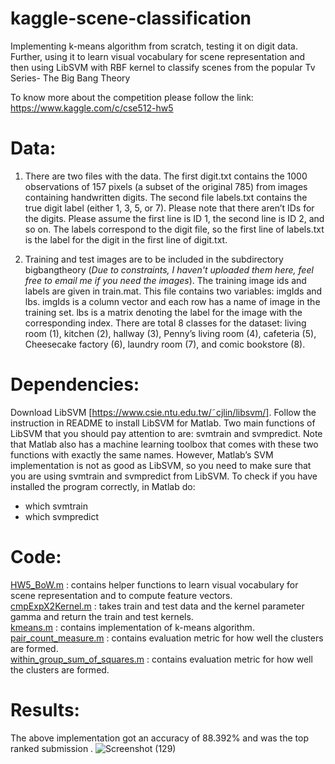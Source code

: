 # kaggle-scene-classification
Implementing k-means algorithm from scratch, testing it on digit data. Further, using it to learn visual vocabulary for scene representation and then using LibSVM with RBF kernel to classify scenes from the popular Tv Series- The Big Bang Theory

To know more about the competition please follow the link: 
https://www.kaggle.com/c/cse512-hw5

# Data:
1. There are two files with the data. The first digit.txt contains the 1000 observations of 157 pixels
(a subset of the original 785) from images containing handwritten digits. The second file labels.txt
contains the true digit label (either 1, 3, 5, or 7).
Please note that there aren’t IDs for the digits. Please assume the first line is ID 1, the second line is ID
2, and so on. The labels correspond to the digit file, so the first line of labels.txt is the label for the digit in
the first line of digit.txt.

2. Training and test images are to be included in the subdirectory bigbangtheory (*Due to constraints, I haven't uploaded them here, feel free to email me if you need the images*). The training image ids and
labels are given in train.mat. This file contains two variables: imgIds and lbs. imgIds is a column
vector and each row has a name of image in the training set. lbs is a matrix denoting the label for the
image with the corresponding index. There are total 8 classes for the dataset: living room (1), kitchen (2),
hallway (3), Penny’s living room (4), cafeteria (5), Cheesecake factory (6), laundry room (7), and comic
bookstore (8).

# Dependencies:
Download LibSVM [https://www.csie.ntu.edu.tw/˜cjlin/libsvm/]. Follow the instruction in README to install LibSVM for Matlab. Two main functions of LibSVM that you should
pay attention to are: svmtrain and svmpredict. Note that Matlab also has a machine learning toolbox
that comes with these two functions with exactly the same names. However, Matlab’s SVM implementation is not as good as LibSVM, so you need to make sure that you are using svmtrain and svmpredict from
LibSVM. To check if you have installed the program correctly, in Matlab do: <br>
* which svmtrain
* which svmpredict

# Code:
[HW5_BoW.m](https://github.com/rishabh254/kaggle-scene-classification/blob/master/src/HW5_BoW.m) : contains helper functions to learn visual vocabulary for scene representation and to compute feature vectors. <br />
[cmpExpX2Kernel.m](https://github.com/rishabh254/kaggle-scene-classification/blob/master/src/cmpExpX2Kernel.m) : takes train and test data and the kernel parameter gamma and return the train and test kernels. <br />
[kmeans.m](https://github.com/rishabh254/kaggle-scene-classification/blob/master/src/kmeans.m) : contains implementation of k-means algorithm. <br />
[pair_count_measure.m](https://github.com/rishabh254/kaggle-scene-classification/blob/master/src/pair_count_measure.m) : contains evaluation metric for how well the clusters are formed. <br />
[within_group_sum_of_squares.m](https://github.com/rishabh254/kaggle-scene-classification/blob/master/src/within_group_sum_of_squares.m) : contains evaluation metric for how well the clusters are formed. <br />

# Results:
The above implementation got an accuracy of 88.392% and was the top ranked submission .
![Screenshot (129)](https://user-images.githubusercontent.com/8913742/69660775-06288100-104f-11ea-819e-1458dca0402c.png)
